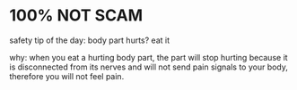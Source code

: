 # 100% NOT SCAM
safety tip of the day: body part hurts? eat it

why:
when you eat a hurting body part, the part will stop hurting because it is disconnected from its nerves and will not send pain signals to your body, therefore you will not feel pain.
